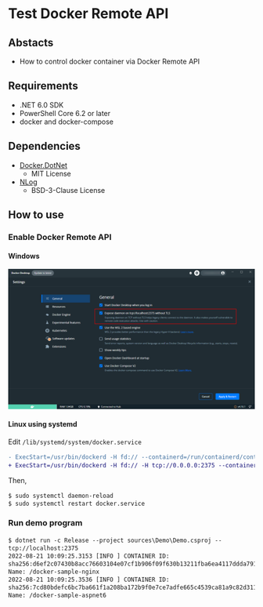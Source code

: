 # Test Docker Remote API

## Abstacts

* How to control docker container via Docker Remote API

## Requirements

* .NET 6.0 SDK
* PowerShell Core 6.2 or later
* docker and docker-compose

## Dependencies

* [Docker.DotNet](https://github.com/dotnet/Docker.DotNet)
  * MIT License
* [NLog](https://github.com/NLog/NLog)
  * BSD-3-Clause License

## How to use

### Enable Docker Remote API

#### Windows 

<img src="./images/docker-desktop.png" />

#### Linux using systemd

Edit `/lib/systemd/system/docker.service`

````diff
- ExecStart=/usr/bin/dockerd -H fd:// --containerd=/run/containerd/containerd.sock
+ ExecStart=/usr/bin/dockerd -H fd:// -H tcp://0.0.0.0:2375 --containerd=/run/containerd/containerd.sock
````

Then,

````shell
$ sudo systemctl daemon-reload
$ sudo systemctl restart docker.service
````

### Run demo program

````shell
$ dotnet run -c Release --project sources\Demo\Demo.csproj -- tcp://localhost:2375
2022-08-21 10:09:25.3153 [INFO ] CONTAINER ID: sha256:d6ef2c07430b8acc76603104e07cf1b906f09f630b13211fba6ea4117ddda791, Name: /docker-sample-nginx
2022-08-21 10:09:25.3536 [INFO ] CONTAINER ID: sha256:7cd80bdefc6bc7ba661f1a208ba172b9f0e7ce7adfe665c4539ca81a9c82d311, Name: /docker-sample-aspnet6
````